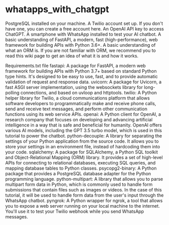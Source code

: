 # whatapps_with_chatgpt


PostgreSQL installed on your machine.
A Twilio account set up. If you don't have one, you can create a free account here.
An OpenAI API key to access ChatGPT.
A smartphone with WhatsApp installed to test your AI chatbot.
A basic understanding of FastAPI, a modern, fast (high-performance), web framework for building APIs with Python 3.6+.
A basic understanding of what an ORM is. If you are not familiar with ORM, we recommend you to read this wiki page to get an idea of what it is and how it works.


Requirements.txt file
    fastapi: A package for FastAPI, a modern web framework for building APIs with Python 3.7+ based on standard Python type hints. It's designed to be easy to use, fast, and to provide automatic validation of request and response data.
    uvicorn: A package for Uvicorn, a fast ASGI server implementation, using the websockets library for long-polling connections, and based on uvloop and httptools.
    twilio: A Python helper library for Twilio, a cloud communications platform that allows software developers to programmatically make and receive phone calls, send and receive text messages, and perform other communication functions using its web service APIs.
    openai: A Python client for OpenAI, a research company that focuses on developing and advancing artificial intelligence in a way that is safe and beneficial for humanity. OpenAI offers various AI models, including the GPT 3.5 turbo model, which is used in this tutorial to power the chatbot.
    python-decouple: A library for separating the settings of your Python application from the source code. It allows you to store your settings in an environment file, instead of hardcoding them into your code.
    sqlalchemy: A package for SQLAlchemy, a Python SQL toolkit and Object-Relational Mapping (ORM) library. It provides a set of high-level APIs for connecting to relational databases, executing SQL queries, and mapping database tables to Python classes.
    psycopg2-binary: A Python package that provides a PostgreSQL database adapter for the Python programming language.
    python-multipart: A library that allows you to parse multipart form data in Python, which is commonly used to handle form submissions that contain files such as images or videos. In the case of this tutorial, it will be used to handle form data from the user's input through the WhatsApp chatbot.
    pyngrok: A Python wrapper for ngrok, a tool that allows you to expose a web server running on your local machine to the internet. You'll use it to test your Twilio webhook while you send WhatsApp messages.
    
    
